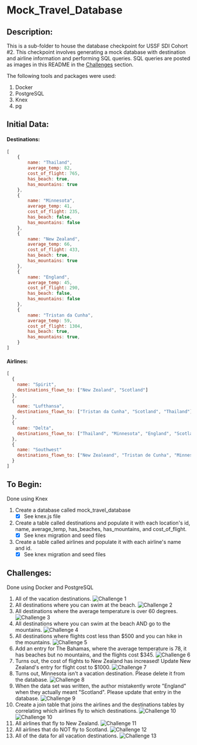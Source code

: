 # Mock_Travel_Database

## Description:
This is a sub-folder to house the database checkpoint for USSF SDI Cohort #2. This checkpoint involves generating a mock database with destination and airline information and performing SQL queries. SQL queries are posted as images in this README in the [Challenges](#challenges) section.

The following tools and packages were used:
  1. Docker
  2. PostgreSQL
  3. Knex
  4. pg

## Initial Data:
#### Destinations:
```js
[
    {
        name: "Thailand",
        average_temp: 82,
        cost_of_flight: 765,
        has_beach: true,
        has_mountains: true
    },
    {
        name: "Minnesota",
        average_temp: 41,
        cost_of_flight: 235,
        has_beach: false,
        has_mountains: false
    },
    {
        name: "New Zealand",
        average_temp: 66,
        cost_of_flight: 433,
        has_beach: true,
        has_mountains: true
    },
    {
        name: "England",
        average_temp: 45,
        cost_of_flight: 290,
        has_beach: false,
        has_mountains: false
    },
    {
        name: "Tristan da Cunha",
        average_temp: 59,
        cost_of_flight: 1304,
        has_beach: true,
        has_mountains: true,
    }
]
```
#### Airlines:
```js
[
  {
    name: "Spirit",
    destinations_flown_to: ["New Zealand", "Scotland"]
  },
  {
    name: "Lufthansa",
    destinations_flown_to: ["Tristan da Cunha", "Scotland", "Thailand"]
  },
  {
    name: "Delta",
    destinations_flown_to: ["Thailand", "Minnesota", "England", "Scotland"]
  },
  {
    name: "Southwest"
    destinations_flown_to: ["New Zealeand", "Tristan de Cunha", "Minnesota"]
  }
]
```
## To Begin:
Done using Knex
  1. Create a database called mock_travel_database
      - [x] See knex.js file
  2. Create a table called destinations and populate it with each location's id, name, average_temp, has_beaches, has_mountains, and cost_of_flight.
      - [x] See knex migration and seed files
  3. Create a table called airlines and populate it with each airline's name and id.
      - [x] See knex migration and seed files

## Challenges:
Done using Docker and PostgreSQL
  1. All of the vacation destinations.
![Challenge 1](./pictures/1.png)
  2. All destinations where you can swim at the beach.
![Challenge 2](./pictures/2.png)
  3. All destinations where the average temperature is over 60 degrees.
![Challenge 3](./pictures/3.png)
  4. All destinations where you can swim at the beach AND go to the mountains.
![Challenge 4](./pictures/4.png)
  5. All destinations where flights cost less than $500 and you can hike in the mountains.
![Challenge 5](./pictures/5.png)
  6. Add an entry for The Bahamas, where the average temperature is 78, it has beaches but no mountains, and the flights cost $345.
![Challenge 6](./pictures/6.png)
  7. Turns out, the cost of flights to New Zealand has increased! Update New Zealand's entry for flight cost to $1000.
![Challenge 7](./pictures/7.png)
  8. Turns out, Minnesota isn't a vacation destination. Please delete it from the database.
![Challenge 8](./pictures/8.png)
  9. When the data set was written, the author mistakently wrote "England" when they actually meant "Scotland". Please update that entry in the database.
![Challenge 9](./pictures/9.png)
  10. Create a join table that joins the airlines and the destinations tables by correlating which airlines fly to which destinations.
![Challenge 10](./pictures/10.1.png)
![Challenge 10](./pictures/10.2.png)
  11. All airlines that fly to New Zealand.
![Challenge 11](./pictures/11.png)
  12. All airlines that do NOT fly to Scotland.
![Challenge 12](./pictures/12.png)
  13. All of the data for all vacation destinations.
![Challenge 13](./pictures/13.png)